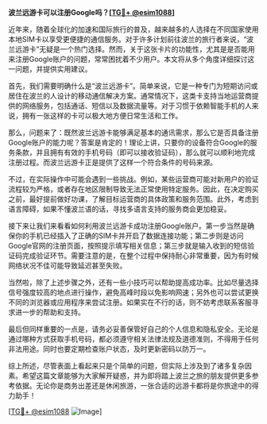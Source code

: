 **波兰远游卡可以注册Google吗？[[TG💪+ @esim1088](https://t.me/s/esim1088)]**

近年来，随着全球化的加速和国际旅行的普及，越来越多的人选择在不同国家使用本地SIM卡以享受更便捷的通信服务。对于许多计划前往波兰的旅行者来说，“波兰远游卡”无疑是一个热门选择。然而，关于这张卡片的功能性，尤其是是否能用来注册Google账户的问题，常常困扰着不少用户。本文将从多个角度详细探讨这一问题，并提供实用建议。

首先，我们需要明确什么是“波兰远游卡”。简单来说，它是一种专门为短期访问或居住在波兰的人设计的移动通信解决方案。通常情况下，这类卡支持当地运营商提供的网络服务，包括通话、短信以及数据流量等。对于习惯于依赖智能手机的人来说，拥有一张这样的卡可以极大地方便日常生活和工作。

那么，问题来了：既然波兰远游卡能够满足基本的通讯需求，那么它是否具备注册Google账户的能力呢？答案是肯定的！理论上讲，只要你的设备符合Google的服务条款，并且拥有有效的手机号码（即可以接收验证码），那么就可以顺利地完成注册过程。而波兰远游卡正是提供了这样一个符合条件的号码来源。

不过，在实际操作中可能会遇到一些挑战。例如，某些运营商可能对新用户的验证流程较为严格，或者存在地区限制导致无法正常使用特定服务。因此，在决定购买之前，最好提前做好功课，了解目标运营商的具体政策和服务范围。此外，考虑到语言障碍，如果不懂波兰语的话，寻找多语言支持的服务商会更加稳妥。

接下来让我们来看看如何利用波兰远游卡成功注册Google账户。第一步当然是确保你的手机已经插入了正确的SIM卡并开启了数据连接功能；第二步则是访问Google官网的注册页面，按照提示填写相关信息；第三步就是输入收到的短信验证码完成验证环节。需要注意的是，在整个过程中保持耐心非常重要，因为有时候网络状况不佳可能导致延迟甚至失败。

当然啦，除了上述步骤之外，还有一些小技巧可以帮助提高成功率。比如尽量选择信号强度较高的地点进行操作，避免高峰时段以免影响网速；另外也可以尝试更换不同的浏览器或应用程序来尝试注册。如果实在不行的话，则不妨考虑联系客服寻求进一步的帮助和支持。

最后但同样重要的一点是，请务必妥善保管好自己的个人信息和隐私安全。无论是通过哪种方式获取手机号码，都必须遵守相关法律法规及道德准则，不得用于任何非法用途。同时也要定期检查账户状态，及时更新密码以防万一。

综上所述，尽管表面上看起来只是个简单的问题，但实际上涉及到了诸多复杂因素。希望这篇文章能够为大家解开疑惑，并为即将踏上波兰之旅的朋友提供更多参考依据。无论你是商务出差还是休闲旅游，一张合适的远游卡都将是你旅途中的得力助手！

[[TG💪+ @esim1088](https://t.me/s/esim1088) ![Image](https://i.postimg.cc/4NQfJmqS/Snipaste-2025-05-13-00-14-12.png)]